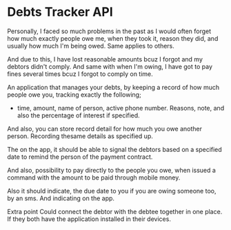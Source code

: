 # Debts Tracker API

Personally, I faced so much problems in the past as I would often forget how much exactly people owe me, when they took it, reason they did, and usually how much I'm being owed. Same applies to others.

And due to this, I have lost reasonable amounts bcuz I forgot and my debtors didn't comply. 
And same with when I'm owing, I have got to pay fines several times bcuz I forgot to comply on time.

An application that manages your debts, by keeping a record of how much people owe you, tracking exactly the following;
- time, amount, name of person, active phone number. Reasons, note, and also the percentage of interest if specified.

And also, you can store record detail for how much you owe another person.
Recording thesame details as specified up.

The on the app, it should be able to signal the debtors based on a specified date to remind the person of the payment contract. 

And also, possibility to pay directly to the people you owe, when issued a command with the amount to be paid through mobile money. 

Also it should indicate, the due date to you if you are owing someone too, by an sms. And indicating on the app. 

Extra point 
Could connect the debtor with the debtee together in one place. If they both have the application installed in their devices. 

